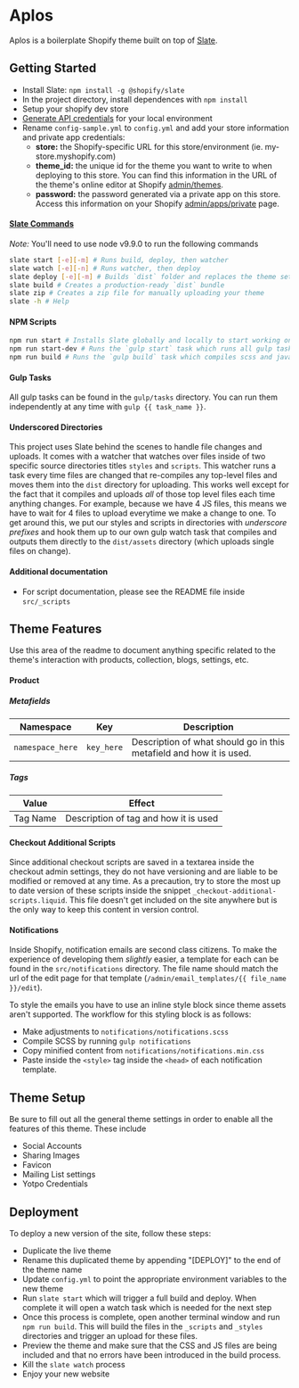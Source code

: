# Aplos

Aplos is a boilerplate Shopify theme built on top of [Slate](https://shopify.github.io/slate/).

## Getting Started

- Install Slate: `npm install -g @shopify/slate`
- In the project directory, install dependences with `npm install`
- Setup your shopify dev store
- [Generate API credentials](https://help.shopify.com/api/getting-started/api-credentials#get-credentials-through-the-shopify-admin) for your local environment
- Rename `config-sample.yml` to `config.yml` and add your store information and private app credentials:
  - **store:** the Shopify-specific URL for this store/environment (ie. my-store.myshopify.com)
  - **theme_id:** the unique id for the theme you want to write to when deploying to this store. You can find this information in the URL of the theme's online editor at Shopify [admin/themes](https://shopify.com/admin/themes).
  - **password:** the password generated via a private app on this store.  Access this information on your Shopify [admin/apps/private](https://shopify.com/admin/apps/private) page.

#### [Slate Commands](https://shopify.github.io/slate/commands/)

*Note:* You'll need to use node v9.9.0 to run the following commands

```bash
slate start [-e][-m] # Runs build, deploy, then watcher
slate watch [-e][-n] # Runs watcher, then deploy
slate deploy [-e][-m] # Builds `dist` folder and replaces the theme set in config.yml
slate build # Creates a production-ready `dist` bundle
slate zip # Creates a zip file for manually uploading your theme
slate -h # Help
```

#### NPM Scripts

```bash
npm run start # Installs Slate globally and locally to start working on any project.
npm run start-dev # Runs the `gulp start` task which runs all gulp tasks and then starts a watcher
npm run build # Runs the `gulp build` task which compiles scss and javascript in production mode (minification enabled)
```

#### Gulp Tasks

All gulp tasks can be found in the `gulp/tasks` directory.  You can run them independently at any time with `gulp {{ task_name }}`.

#### Underscored Directories

This project uses Slate behind the scenes to handle file changes and uploads.  It comes with a watcher that watches over files inside of two specific source directories titles `styles` and `scripts`.  This watcher runs a task every time files are changed that re-compiles any top-level files and moves them into the `dist` directory for uploading.  This works well except for the fact that it compiles and uploads _all_ of those top level files each time anything changes.  For example, because we have 4 JS files, this means we have to wait for 4 files to upload everytime we make a change to one.  To get around this, we put our styles and scripts in directories with _underscore prefixes_ and hook them up to our own gulp watch task that compiles and outputs them directly to the `dist/assets` directory (which uploads single files on change).

#### Additional documentation

- For script documentation, please see the README file inside `src/_scripts`

## Theme Features

Use this area of the readme to document anything specific related to the theme's interaction with products, collection, blogs, settings, etc.

#### Product

##### Metafields
| Namespace | Key | Description |
|---|---|---|
| `namespace_here` | `key_here` | Description of what should go in this metafield and how it is used. |

##### Tags

| Value | Effect |
|---|---|
| Tag Name | Description of tag and how it is used |

#### Checkout Additional Scripts

Since additional checkout scripts are saved in a textarea inside the checkout admin settings, they do not have versioning and are liable to be modified or removed at any time.  As a precaution, try to store the most up to date version of these scripts inside the snippet `_checkout-additional-scripts.liquid`.  This file doesn't get included on the site anywhere but is the only way to keep this content in version control.

#### Notifications

Inside Shopify, notification emails are second class citizens.  To make the experience of developing them *slightly* easier, a template for each can be found in the `src/notifications` directory.  The file name should match the url of the edit page for that template (`/admin/email_templates/{{ file_name }}/edit`).

To style the emails you have to use an inline style block since theme assets aren't supported.  The workflow for this styling block is as follows:

- Make adjustments to `notifications/notifications.scss`
- Compile SCSS by running `gulp notifications`
- Copy minified content from `notifications/notifications.min.css`
- Paste inside the `<style>` tag inside the `<head>` of each notification template.

## Theme Setup
Be sure to fill out all the general theme settings in order to enable all the features of this theme.  These include 

- Social Accounts
- Sharing Images
- Favicon
- Mailing List settings
- Yotpo Credentials

## Deployment
To deploy a new version of the site, follow these steps:

- Duplicate the live theme
- Rename this duplicated theme by appending "[DEPLOY]" to the end of the theme name
- Update `config.yml` to point the appropriate environment variables to the new theme
- Run `slate start` which will trigger a full build and deploy.  When complete it will open a watch task which is needed for the next step
- Once this process is complete, open another terminal window and run `npm run build`.  This will build the files in the `_scripts` and `_styles` directories and trigger an upload for these files.
- Preview the theme and make sure that the CSS and JS files are being included and that no errors have been introduced in the build process.
- Kill the `slate watch` process
- Enjoy your new website

